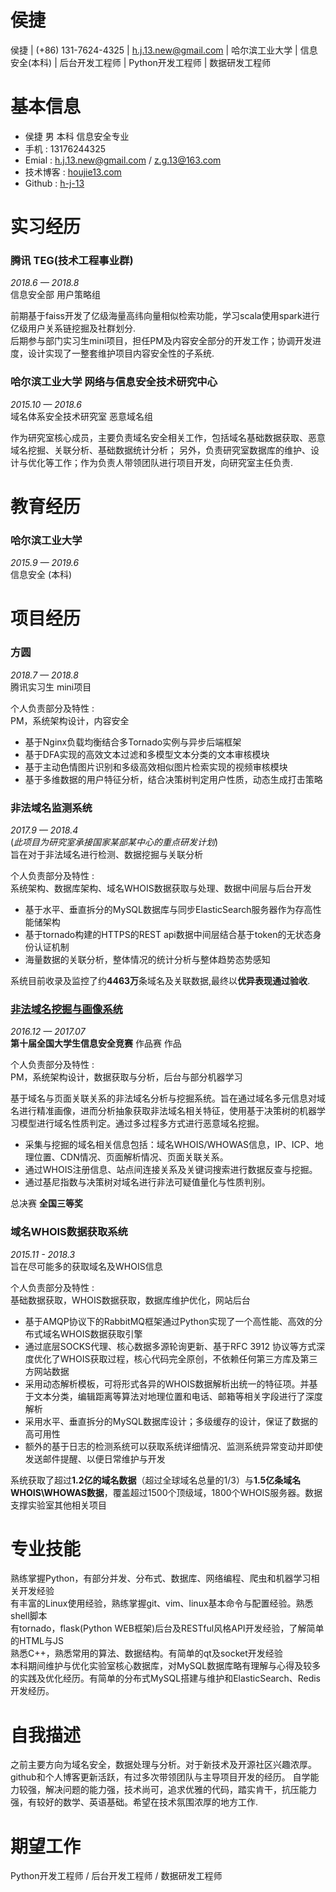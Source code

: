 侯捷
===================
侯捷 | (+86) 131-7624-4325 | h.j.13.new@gmail.com | 哈尔滨工业大学 | 信息安全(本科) | 后台开发工程师 | Python开发工程师 | 数据研发工程师

# 基本信息
- 侯捷  男  本科 信息安全专业        
- 手机 : 13176244325        
- Emial : h.j.13.new@gmail.com  / z.g.13@163.com      
- 技术博客 : [houjie13.com](http://houjie13.com/)
- Github : [h-j-13](https://github.com/h-j-13)

# 实习经历

### 腾讯 TEG(技术工程事业群)
*2018.6 — 2018.8*   
信息安全部 用户策略组

前期基于faiss开发了亿级海量高纬向量相似检索功能，学习scala使用spark进行亿级用户关系链挖掘及社群划分.        
后期参与部门实习生mini项目，担任PM及内容安全部分的开发工作；协调开发进度，设计实现了一整套维护项目内容安全性的子系统.

### 哈尔滨工业大学 网络与信息安全技术研究中心       
*2015.10 — 2018.6*            
域名体系安全技术研究室 恶意域名组   

作为研究室核心成员，主要负责域名安全相关工作，包括域名基础数据获取、恶意域名挖掘、关联分析、基础数据统计分析；
另外，负责研究室数据库的维护、设计与优化等工作；作为负责人带领团队进行项目开发，向研究室主任负责.

# 教育经历
### 哈尔滨工业大学  
*2015.9 — 2019.6*      
信息安全 (本科)              

# 项目经历

### 方圆
*2018.7 — 2018.8*   
腾讯实习生 mini项目

个人负责部分及特性 :        
PM，系统架构设计，内容安全

- 基于Nginx负载均衡结合多Tornado实例与异步后端框架
- 基于DFA实现的高效文本过滤和多模型文本分类的文本审核模块
- 基于主动色情图片识别和多级高效相似图片检索实现的视频审核模块
- 基于多维数据的用户特征分析，结合决策树判定用户性质，动态生成打击策略

### 非法域名监测系统
*2017.9 — 2018.4*   
(*此项目为研究室承接国家某部某中心的重点研发计划*)    
旨在对于非法域名进行检测、数据挖掘与关联分析      

个人负责部分及特性 :     
系统架构、数据库架构、域名WHOIS数据获取与处理、数据中间层与后台开发       

- 基于水平、垂直拆分的MySQL数据库与同步ElasticSearch服务器作为存高性能储架构
- 基于tornado构建的HTTPS的REST api数据中间层结合基于token的无状态身份认证机制
- 海量数据的关联分析，整体情况的统计分析与整体趋势态势感知

系统目前收录及监控了约**4463万**条域名及关联数据,最终以**优异表现通过验收**.

### [非法域名挖掘与画像系统](https://github.com/h-j-13/Malicious_Domain_Whois)

*2016.12 — 2017.07*     
**第十届全国大学生信息安全竞赛** 作品赛 作品       

个人负责部分及特性 :         
PM，系统架构设计，数据获取与分析，后台与部分机器学习

基于域名与页面关联关系的非法域名分析与挖掘系统。旨在通过域名多元信息对域名进行精准画像，进而分析抽象获取非法域名相关特征，使用基于决策树的机器学习模型进行域名性质判定。通过多过程多方式进行恶意域名挖掘。

- 采集与挖掘的域名相关信息包括：域名WHOIS/WHOWAS信息，IP、ICP、地理位置、CDN情况、页面解析情况、页面关联关系。
- 通过WHOIS注册信息、站点间连接关系及关键词搜索进行数据反查与挖掘。
- 通过基尼指数与决策树对域名进行非法可疑值量化与性质判别。

总决赛 **全国三等奖**

### 域名WHOIS数据获取系统

*2015.11 - 2018.3*              
旨在尽可能多的获取域名及WHOIS信息     

个人负责部分及特性 :                 
基础数据获取，WHOIS数据获取，数据库维护优化，网站后台       

- 基于AMQP协议下的RabbitMQ框架通过Python实现了一个高性能、高效的分布式域名WHOIS数据获取引擎
- 通过底层SOCKS代理、核心数据多源轮询更新、基于RFC 3912 协议等方式深度优化了WHOIS获取过程，核心代码完全原创，不依赖任何第三方库及第三方网站数据
- 采用动态解析模板，可将形式各异的WHOIS数据解析出统一的特征项。并基于文本分类，编辑距离等算法对地理位置和电话、邮箱等相关字段进行了深度解析
- 采用水平、垂直拆分的MySQL数据库设计；多级缓存的设计，保证了数据的高可用性
- 额外的基于日志的检测系统可以获取系统详细情况、监测系统异常变动并即使发送邮件提醒、以便日常维护与开发

系统获取了超过**1.2亿的域名数据**（超过全球域名总量的1/3）与**1.5亿条域名WHOIS\WHOWAS数据**，覆盖超过1500个顶级域，1800个WHOIS服务器。数据支撑实验室其他相关项目


# 专业技能
熟练掌握Python，有部分并发、分布式、数据库、网络编程、爬虫和机器学习相关开发经验        
有丰富的Linux使用经验，熟练掌握git、vim、linux基本命令与配置经验。熟悉shell脚本     
有tornado，flask(Python WEB框架)后台及RESTful风格API开发经验，了解简单的HTML与JS                    
熟悉C++，熟悉常用的算法、数据结构。有简单的qt及socket开发经验                  
本科期间维护与优化实验室核心数据库，对MySQL数据库略有理解与心得及较多的实践及优化经历。有简单的分布式MySQL搭建与维护和ElasticSearch、Redis开发经历。           

# 自我描述

之前主要方向为域名安全，数据处理与分析。对于新技术及开源社区兴趣浓厚。github和个人博客更新活跃，有过多次带领团队与主导项目开发的经历。
自学能力较强，解决问题的能力强，技术尚可，追求优雅的代码，踏实肯干，抗压能力强，有较好的数学、英语基础。希望在技术氛围浓厚的地方工作.
      
# 期望工作
Python开发工程师 / 后台开发工程师 / 数据研发工程师
